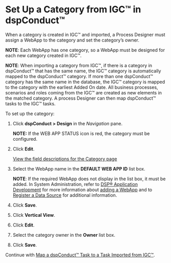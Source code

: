 # Set Up a Category from IGC™ in dspConduct™

When a category is created in IGC™ and imported, a Process Designer must
assign a WebApp to the category and set the category’s owner.

**NOTE**: Each WebApp has one category, so a WebApp must be designed for
each new category created in IGC™.

**NOTE**: When importing a category from IGC™, if there is a category in
dspConduct™ that has the same name, the IGC™ category is automatically
mapped to the dspConduct™ category. If more than one dspConduct™
category has the same name in the database, the IGC™ category is mapped
to the category with the earliest Added On date. All business processes,
scenarios and roles coming from the IGC™ are created as new elements in
the matched category. A process Designer can then map dspConduct™ tasks
to the IGC™ tasks.

To set up the category:

1.  Click **dspConduct \> Design** in the *Navigation* pane.
    
    **NOTE:** If the WEB APP STATUS icon is red, the category must be
    configured.

2.  Click **Edit**.
    
    [View the field descriptions for the Category
    page](../Page_Desc/Category_H.htm)

3.  Select the WebApp name in the **DEFAULT WEB APP ID** list box.
    
    **NOTE**: If the required WebApp does not display in the list box,
    it must be added. In System Administration, refer to [DSP®
    Application
    Development](../../../Platform/WebApp_Dev/Overview_of_DSP_Application_Development.htm)
    for more information about [adding a
    WebApp](../../../Platform/WebApp_Dev/Create_a_WebApp.htm) and to
    [Register a Data
    Source](../../../Platform/Sys_Admin/Use_Cases/Register_a_Data_Source.htm)
    for additional information.

4.  Click **Save**.

5.  Click **Vertical View**.

6.  Click **Edit**.

7.  Select the category owner in the **Owner** list box.

8.  Click **Save**.

Continue with [Map a dspConduct™ Task to a Task Imported from
IGC™](Map_a_dspConduct_Task_to_a_Task_Imported_from_IGC.htm).

